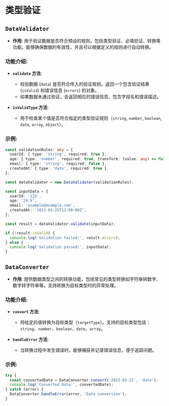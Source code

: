 # 类型验证

## **`DataValidator`**

- **作用**: 用于验证数据是否符合预设的规则，包括类型验证、必填验证、转换等功能。能够确保数据的有效性，并且可以根据定义的规则进行自动转换。

### **功能介绍**:
- **`validate` 方法**: 
  - 校验数据 (`data`) 是否符合传入的验证规则。返回一个包含验证结果 (`isValid`) 和错误信息 (`errors`) 的对象。
  - 如果数据未通过验证，会返回相应的错误信息，包含字段名和错误描述。

- **`isValidType` 方法**: 
  - 用于检查某个值是否符合指定的类型验证规则（`string`, `number`, `boolean`, `date`, `array`, `object`）。

### **示例**:

```typescript
const validationRules: any = {
  userId: { type: 'string', required: true },
  age: { type: 'number', required: true, transform: (value: any) => Math.floor(Number(value)) },
  email: { type: 'string', required: false },
  createdAt: { type: 'date', required: true },
};

const dataValidator = new DataValidator(validationRules);

const inputData = {
  userId: '123',
  age: '29.9',
  email: 'example@example.com',
  createdAt: '2023-03-25T12:00:00Z',
};

const result = dataValidator.validate(inputData);

if (!result.isValid) {
  console.log('Validation failed:', result.errors);
} else {
  console.log('Validation passed:', inputData);
}
```

## **`DataConverter`**

- **作用**: 提供数据类型之间的转换功能，包括常见的类型转换如字符串转数字、数字转字符串等。支持转换为目标类型时的异常处理。

### **功能介绍**:

- **`convert` 方法**:
  - 将给定的值转换为目标类型（`targetType`）。支持的目标类型包括：`string`、`number`、`boolean`、`date`、`array`。
  
- **`handleError` 方法**:
  - 当转换过程中发生错误时，能够捕获并记录错误信息，便于追踪问题。

### **示例**:

```typescript
try {
  const convertedDate = DataConverter.convert('2023-03-25', 'date');
  console.log('Converted Date:', convertedDate);
} catch (error) {
  DataConverter.handleError(error, 'Date conversion');
}
```